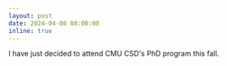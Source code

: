 ```yaml
---
layout: post
date: 2024-04-08 08:00:00
inline: true
---
```


I have just decided to attend CMU CSD's PhD program this fall.
